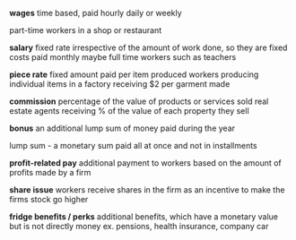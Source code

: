 
**wages**
time based, paid hourly daily or weekly

part-time workers in a shop or restaurant 

**salary**
fixed rate irrespective of the amount of work done, so they are fixed costs paid monthly maybe
full time workers such as teachers

**piece rate** 
fixed amount paid per item produced
workers producing individual items in a factory receiving $2 per garment made

**commission**
percentage of the value of products or services sold
real estate agents receiving % of the value of each property they sell

**bonus**
an additional lump sum of money paid during the year

lump sum - a monetary sum paid all at once and not in installments

**profit-related pay**
additional payment to workers based on the amount of profits made by a firm

**share issue**
workers receive shares in the firm as an incentive to make the firms stock go higher

**fridge benefits / perks**
additional benefits, which have a monetary value but is not directly money
ex. pensions, health insurance, company car
